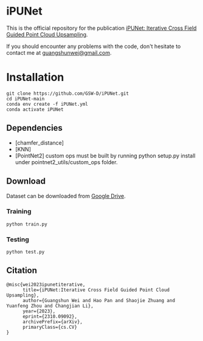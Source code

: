 # iPUNet

This is the official repository for the publication [iPUNet: Iterative Cross Field Guided Point Cloud Upsampling](https://enigma-li.github.io/projects/iPUNet/iPUNet.html).

If you should encounter any problems with the code, don't hesitate to contact me at guangshunwei@gmail.com.

# Installation

    git clone https://github.com/GSW-D/iPUNet.git
    cd iPUNet-main
    conda env create -f iPUNet.yml
    conda activate iPUNet

## Dependencies

- [chamfer_distance]
- [KNN]
- [PointNet2] custom ops must be built by running python setup.py install under pointnet2_utils/custom_ops folder.



## Download
Dataset can be downloaded from [Google Drive](https://drive.google.com/drive/folders/1L3qa9wGGTWX3ZLG2-31StWZPru4-iwLd).

### Training
```
python train.py
```

### Testing
```
python test.py
```

## Citation
```
@misc{wei2023ipunetiterative,
      title={iPUNet:Iterative Cross Field Guided Point Cloud Upsampling}, 
      author={Guangshun Wei and Hao Pan and Shaojie Zhuang and Yuanfeng Zhou and Changjian Li},
      year={2023},
      eprint={2310.09092},
      archivePrefix={arXiv},
      primaryClass={cs.CV}
}
```

